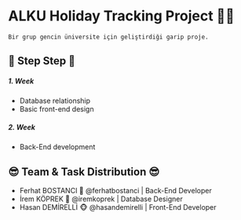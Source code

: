 # ALKU Holiday Tracking Project :calendar::restroom:

```
Bir grup gencin üniversite için geliştirdiği garip proje.
```


## :walking: Step Step :walking:

##### 1. Week
- Database relationship
- Basic front-end design

##### 2. Week
- Back-End development

## :sunglasses: Team & Task Distribution :sunglasses:
- Ferhat BOSTANCI :hamster: @ferhatbostanci | Back-End Developer
- İrem KÖPREK :hatching_chick: @iremkoprek | Database Designer
- Hasan DEMİRELLİ :monkey_face: @hasandemirelli | Front-End Developer
